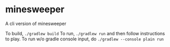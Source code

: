 # minesweeper
A cli version of minesweeper

To build, `./gradlew build`
To run, `./gradlew run` and then follow instructions to play.
To run w/o gradle console input, do `./gradlew --console plain run`
